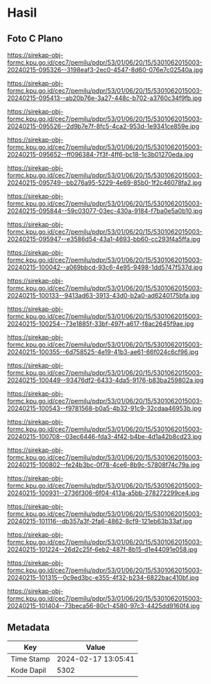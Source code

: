 # Hasil

## Foto C Plano

https://sirekap-obj-formc.kpu.go.id/cec7/pemilu/pdpr/53/01/06/20/15/5301062015003-20240215-095326--3198eaf3-2ec0-4547-8d60-076e7c02540a.jpg

https://sirekap-obj-formc.kpu.go.id/cec7/pemilu/pdpr/53/01/06/20/15/5301062015003-20240215-095413--ab20b76e-3a27-448c-b702-a3760c34f9fb.jpg

https://sirekap-obj-formc.kpu.go.id/cec7/pemilu/pdpr/53/01/06/20/15/5301062015003-20240215-095526--2d9b7e7f-8fc5-4ca2-953d-1e9341ce859e.jpg

https://sirekap-obj-formc.kpu.go.id/cec7/pemilu/pdpr/53/01/06/20/15/5301062015003-20240215-095652--ff096384-7f3f-4ff6-bc18-1c3b01270eda.jpg

https://sirekap-obj-formc.kpu.go.id/cec7/pemilu/pdpr/53/01/06/20/15/5301062015003-20240215-095749--bb276a95-5229-4e69-85b0-1f2c46078fa2.jpg

https://sirekap-obj-formc.kpu.go.id/cec7/pemilu/pdpr/53/01/06/20/15/5301062015003-20240215-095844--59c03077-03ec-430a-9184-f7ba0e5a0b10.jpg

https://sirekap-obj-formc.kpu.go.id/cec7/pemilu/pdpr/53/01/06/20/15/5301062015003-20240215-095947--e3586d54-43a1-4693-bb60-cc293f4a5ffa.jpg

https://sirekap-obj-formc.kpu.go.id/cec7/pemilu/pdpr/53/01/06/20/15/5301062015003-20240215-100042--a069bbcd-93c6-4e95-9498-1dd5747f537d.jpg

https://sirekap-obj-formc.kpu.go.id/cec7/pemilu/pdpr/53/01/06/20/15/5301062015003-20240215-100133--9413ad63-3913-43d0-b2a0-ad6240175bfa.jpg

https://sirekap-obj-formc.kpu.go.id/cec7/pemilu/pdpr/53/01/06/20/15/5301062015003-20240215-100254--73e1885f-33bf-497f-a617-f8ac2645f9ae.jpg

https://sirekap-obj-formc.kpu.go.id/cec7/pemilu/pdpr/53/01/06/20/15/5301062015003-20240215-100355--6d758525-4e19-41b3-ae61-66f024c6cf96.jpg

https://sirekap-obj-formc.kpu.go.id/cec7/pemilu/pdpr/53/01/06/20/15/5301062015003-20240215-100449--93476df2-6433-4da5-9176-b83ba259802a.jpg

https://sirekap-obj-formc.kpu.go.id/cec7/pemilu/pdpr/53/01/06/20/15/5301062015003-20240215-100543--f9781568-b0a5-4b32-91c9-32cdaa46953b.jpg

https://sirekap-obj-formc.kpu.go.id/cec7/pemilu/pdpr/53/01/06/20/15/5301062015003-20240215-100708--03ec6446-fda3-4f42-b4be-4d1a42b8cd23.jpg

https://sirekap-obj-formc.kpu.go.id/cec7/pemilu/pdpr/53/01/06/20/15/5301062015003-20240215-100802--fe24b3bc-0f78-4ce6-8b9c-57808f74c79a.jpg

https://sirekap-obj-formc.kpu.go.id/cec7/pemilu/pdpr/53/01/06/20/15/5301062015003-20240215-100931--2736f306-6f04-413a-a5bb-278272299ce4.jpg

https://sirekap-obj-formc.kpu.go.id/cec7/pemilu/pdpr/53/01/06/20/15/5301062015003-20240215-101116--db357a3f-2fa6-4862-8cf9-121eb63b33af.jpg

https://sirekap-obj-formc.kpu.go.id/cec7/pemilu/pdpr/53/01/06/20/15/5301062015003-20240215-101224--26d2c25f-6eb2-487f-8b15-d1e44091e058.jpg

https://sirekap-obj-formc.kpu.go.id/cec7/pemilu/pdpr/53/01/06/20/15/5301062015003-20240215-101315--0c9ed3bc-e355-4f32-b234-6822bac410bf.jpg

https://sirekap-obj-formc.kpu.go.id/cec7/pemilu/pdpr/53/01/06/20/15/5301062015003-20240215-101404--73beca56-80c1-4580-97c3-4425dd9160f4.jpg


## Metadata

| Key        | Value               |
| ---------- | ------------------- |
| Time Stamp | 2024-02-17 13:05:41 |
| Kode Dapil | 5302                |



